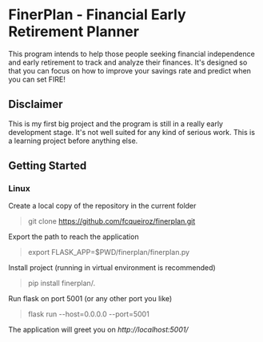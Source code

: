 # FinerPlan - Financial Early Retirement Planner #

This program intends to help those people seeking financial independence and 
early retirement to track and analyze their finances. It's designed so that 
you can focus on how to improve your savings rate and predict when you can set FIRE!

## Disclaimer
This is my first big project and the program is still in a really early 
development stage. It's not well suited for any kind of serious work. This is a
learning project before anything else.

## Getting Started

### Linux

Create a local copy of the repository in the current folder
> git clone https://github.com/fcqueiroz/finerplan.git

Export the path to reach the application
> export FLASK_APP=$PWD/finerplan/finerplan.py

Install project (running in virtual environment is recommended)
> pip install finerplan/.

Run flask on port 5001 (or any other port you like)
> flask run --host=0.0.0.0 --port=5001  

The application will greet you on _http://localhost:5001/_
